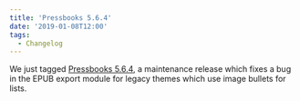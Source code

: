 ```yaml
---
title: 'Pressbooks 5.6.4'
date: '2019-01-08T12:00'
tags:
  - Changelog
---
```


We just tagged
[Pressbooks 5.6.4](https://github.com/pressbooks/pressbooks/releases/5.6.4), a maintenance
release which fixes a bug in the EPUB export module for legacy themes which use image
bullets for lists.
